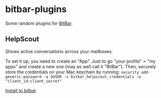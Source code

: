 # bitbar-plugins

Some random plugins for [BitBar](https://github.com/matryer/bitbar).

## HelpScout

Shows active conversations across your mailboxes.

To set it up, you need to create an "App". Just to go "your profile" > "my apps" and create a new one (may as well call it "BitBar"). Then, securely store the credentials on your Mac keychain by running: `security add-generic-password -a $USER -s bitbar_helpscout_credentials -w "client_id:client_secret"`

[Install to bitbar](bitbar://openPlugin?src=https://raw.githubusercontent.com/dropseed/bitbar-plugins/master/helpscout.1h.py)
